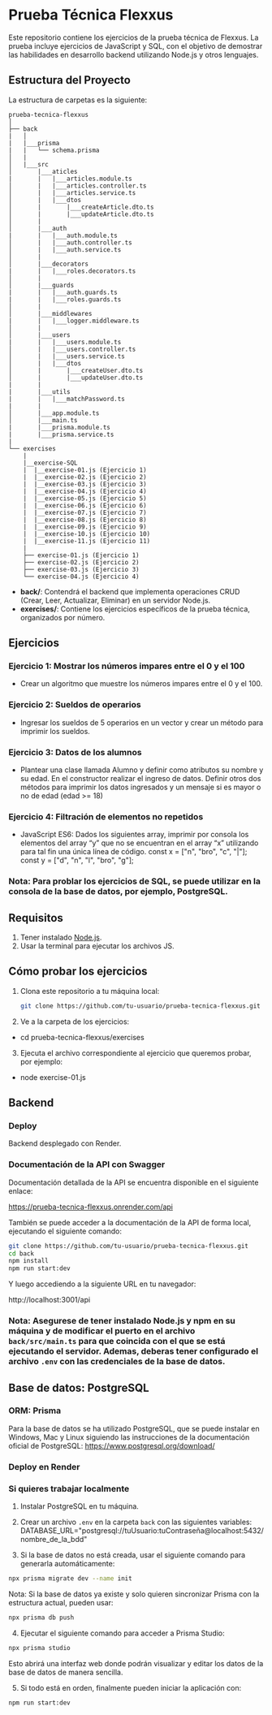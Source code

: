 # Prueba Técnica Flexxus

Este repositorio contiene los ejercicios de la prueba técnica de Flexxus. La prueba incluye ejercicios de JavaScript y SQL, con el objetivo de demostrar las habilidades en desarrollo backend utilizando Node.js y otros lenguajes.

## Estructura del Proyecto

La estructura de carpetas es la siguiente:
```
prueba-tecnica-flexxus
│     
├── back
|   │ 
|   |___prisma
|   |   └── schema.prisma
│   |
│   |___src
│       |___aticles
|       |   |___articles.module.ts
│       |   |___articles.controller.ts
│       |   |___articles.service.ts
│       |   |___dtos
│       |       |___createArticle.dto.ts
│       |       |___updateArticle.dto.ts
│       |
│       |___auth
|       |   |___auth.module.ts
│       |   |___auth.controller.ts
│       |   |___auth.service.ts
│       |
│       |___decorators
|       |   |___roles.decorators.ts
│       |
│       |___guards
|       |   |___auth.guards.ts
|       |   |___roles.guards.ts
│       |
│       |___middlewares
|       |   |___logger.middleware.ts
│       |
│       |___users
|       |   |___users.module.ts
│       |   |___users.controller.ts
│       |   |___users.service.ts
│       |   |___dtos
│       |       |___createUser.dto.ts
│       |       |___updateUser.dto.ts
|       |
|       |___utils
|       |   |___matchPassword.ts
|       |
│       |___app.module.ts
│       |___main.ts
|       |___prisma.module.ts
|       |___prisma.service.ts
|   
└── exercises
    |
    |__exercise-SQL
    |  |__exercise-01.js (Ejercicio 1) 
    |  |__exercise-02.js (Ejercicio 2) 
    |  |__exercise-03.js (Ejercicio 3) 
    |  |__exercise-04.js (Ejercicio 4)
    |  |__exercise-05.js (Ejercicio 5)
    |  |__exercise-06.js (Ejercicio 6)
    |  |__exercise-07.js (Ejercicio 7)
    |  |__exercise-08.js (Ejercicio 8)
    |  |__exercise-09.js (Ejercicio 9)
    |  |__exercise-10.js (Ejercicio 10)
    |  |__exercise-11.js (Ejercicio 11)
    |    
    ├── exercise-01.js (Ejercicio 1) 
    ├── exercise-02.js (Ejercicio 2) 
    ├── exercise-03.js (Ejercicio 3) 
    └── exercise-04.js (Ejercicio 4)
```

- **back/**: Contendrá el backend que implementa operaciones CRUD (Crear, Leer, Actualizar, Eliminar) en un servidor Node.js.
- **exercises/**: Contiene los ejercicios específicos de la prueba técnica, organizados por número.

## Ejercicios

### Ejercicio 1: Mostrar los números impares entre el 0 y el 100
- Crear un algoritmo que muestre los números impares entre el 0 y el 100.

### Ejercicio 2: Sueldos de operarios
- Ingresar los sueldos de 5 operarios en un vector y crear un método para imprimir los sueldos.

### Ejercicio 3: Datos de los alumnos
- Plantear una clase llamada Alumno y definir como atributos su nombre y su edad. En el constructor realizar el ingreso de datos. Definir otros dos métodos para imprimir los datos ingresados y un mensaje si es mayor o no de edad (edad >= 18)

### Ejercicio 4: Filtración de elementos no repetidos
- JavaScript ES6: Dados los siguientes array, imprimir por consola los elementos del array “y” que no se encuentran en el array “x” utilizando para tal fin una única línea de código. const x = ["n", "bro", "c", "|"]; const y = ["d", "n", "l", "bro", "g"];

### Nota: Para problar los ejercicios de SQL, se puede utilizar en la consola de la base de datos, por ejemplo, PostgreSQL.

## Requisitos

1. Tener instalado [Node.js](https://nodejs.org/).
2. Usar la terminal para ejecutar los archivos JS.

## Cómo probar los ejercicios

1. Clona este repositorio a tu máquina local:
   ```bash
   git clone https://github.com/tu-usuario/prueba-tecnica-flexxus.git

2. Ve a la carpeta de los ejercicios:

 - cd prueba-tecnica-flexxus/exercises

3. Ejecuta el archivo correspondiente al ejercicio que queremos probar, por ejemplo:
-  node exercise-01.js 

## Backend

### Deploy

Backend desplegado con Render.

### Documentación de la API con Swagger

Documentación detallada de la API se encuentra disponible en el siguiente enlace:

https://prueba-tecnica-flexxus.onrender.com/api


También se puede acceder a la documentación de la API de forma local, ejecutando el siguiente comando:

```bash
git clone https://github.com/tu-usuario/prueba-tecnica-flexxus.git
cd back
npm install
npm run start:dev
```
Y luego accediendo a la siguiente URL en tu navegador:

http://localhost:3001/api

### Nota: Asegurese de tener instalado Node.js y npm en su máquina y de modificar el puerto en el archivo `back/src/main.ts` para que coincida con el que se está ejecutando el servidor. Ademas, deberas tener configurado el archivo `.env` con las credenciales de la base de datos.

## Base de datos: PostgreSQL

### ORM: Prisma

Para la base de datos se ha utilizado PostgreSQL, que se puede instalar en Windows, Mac y Linux siguiendo las instrucciones de la documentación oficial de PostgreSQL: 
https://www.postgresql.org/download/

### Deploy en Render

### Si quieres trabajar localmente

1. Instalar PostgreSQL en tu máquina.
2. Crear un archivo `.env` en la carpeta `back` con las siguientes variables:
DATABASE_URL="postgresql://tuUsuario:tuContraseña@localhost:5432/nombre_de_la_bdd"

3. Si la base de datos no está creada, usar el siguiente comando para generarla automáticamente:

```bash
npx prisma migrate dev --name init
```
Nota: Si la base de datos ya existe y solo quieren sincronizar Prisma con la estructura actual, pueden usar:

```bash
npx prisma db push
```

4. Ejecutar el siguiente comando para acceder a Prisma Studio:

```bash
npx prisma studio
```
Esto abrirá una interfaz web donde podrán visualizar y editar los datos de la base de datos de manera sencilla.

5. Si todo está en orden, finalmente pueden iniciar la aplicación con:

```bash
npm run start:dev
```
